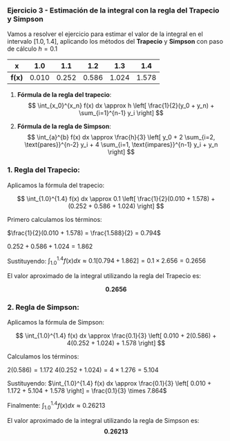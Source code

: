 ### Ejercicio 3 - Estimación de la integral con la regla del Trapecio y Simpson

Vamos a resolver el ejercicio para estimar el valor de la integral en el intervalo $[1.0,1.4]$, aplicando los métodos del **Trapecio** y **Simpson** con paso de cálculo $h=0.1$

| **x**    | 1.0   | 1.1   | 1.2   | 1.3   | 1.4   |
| -------- | ----- | ----- | ----- | ----- | ----- |
| **f(x)** | 0.010 | 0.252 | 0.586 | 1.024 | 1.578 |

1. **Fórmula de la regla del trapecio**:
$$
\int_{x_0}^{x_n} f(x) dx \approx h \left[ \frac{1}{2}(y_0 + y_n) + \sum_{i=1}^{n-1} y_i \right]
$$

2. **Fórmula de la regla de Simpson**:
$$
\int_{a}^{b} f(x) dx \approx \frac{h}{3} \left[ y_0 + 2 \sum_{i=2, \text{pares}}^{n-2} y_i + 4 \sum_{i=1, \text{impares}}^{n-1} y_i + y_n \right]
$$
### **1. Regla del Trapecio**:

Aplicamos la fórmula del trapecio:

$$
\int_{1.0}^{1.4} f(x) dx \approx 0.1 \left[ \frac{1}{2}(0.010 + 1.578) + (0.252 + 0.586 + 1.024) \right]
$$

Primero calculamos los términos:

$\frac{1}{2}(0.010 + 1.578) = \frac{1.588}{2} = 0.794$

$0.252 + 0.586 + 1.024 = 1.862$

Sustituyendo:
$\int_{1.0}^{1.4} f(x) dx \approx 0.1 \left[ 0.794 + 1.862 \right] = 0.1 \times 2.656 = 0.2656$

El valor aproximado de la integral utilizando la regla del Trapecio es:

$$
\mathbf{0.2656}
$$
### **2. Regla de Simpson**:

Aplicamos la fórmula de Simpson:

$$
\int_{1.0}^{1.4} f(x) dx \approx \frac{0.1}{3} \left[ 0.010 + 2(0.586) + 4(0.252 + 1.024) + 1.578 \right]
$$

Calculamos los términos:

$2(0.586) = 1.172$
$4(0.252 + 1.024) = 4 \times 1.276 = 5.104$

Sustituyendo:
$\int_{1.0}^{1.4} f(x) dx \approx \frac{0.1}{3} \left[ 0.010 + 1.172 + 5.104 + 1.578 \right] = \frac{0.1}{3} \times 7.864$

Finalmente:
$\int_{1.0}^{1.4} f(x) dx \approx 0.26213$

El valor aproximado de la integral utilizando la regla de Simpson es:
$$
\mathbf{0.26213}
$$
